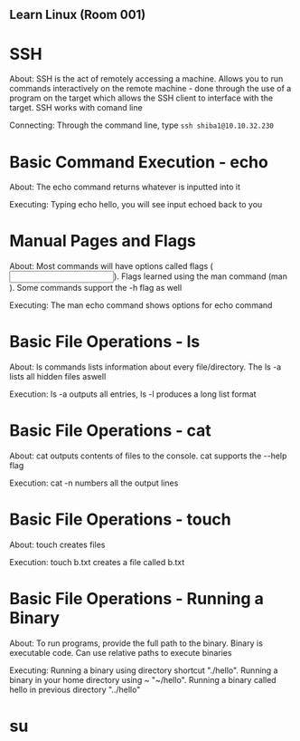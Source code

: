 ## Learn Linux (Room 001)

# SSH

About: SSH is the act of remotely accessing a machine. Allows you to run commands interactively on the remote machine - done through the use of a program on the target which allows the SSH client to interface with the target. SSH works with comand line

Connecting: Through the command line, type `ssh shiba1@10.10.32.230`

# Basic Command Execution - echo

About: The echo command returns whatever is inputted into it

Executing: Typing echo hello, you will see input echoed back to you

# Manual Pages and Flags

About: Most commands will have options called flags (<command> <flag> <input>). Flags learned using the man command (man <command>). Some commands support the -h flag as well

Executing: The man echo command shows options for echo command

# Basic File Operations - ls

About: ls commands lists information about every file/directory. The ls -a lists all hidden files aswell

Execution: ls -a outputs all entries, ls -l produces a long list format

# Basic File Operations - cat

About: cat outputs contents of files to the console. cat supports the --help flag

Execution: cat -n numbers all the output lines

# Basic File Operations - touch

About: touch creates files

Execution: touch b.txt creates a file called b.txt

# Basic File Operations - Running a Binary

About: To run programs, provide the full path to the binary. Binary is executable code. Can use relative paths to execute binaries

Executing: 
Running a binary using directory shortcut "./hello". 
Running a binary in your home directory using ~ "~/hello". 
Running a binary called hello in previous directory "../hello"

# su



